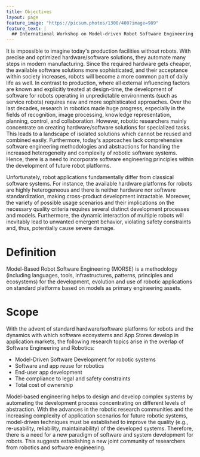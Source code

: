 ```yaml
---
title: Objectives
layout: page
feature_image: "https://picsum.photos/1300/400?image=989"
feature_text: |
  ## International Workshop on Model-driven Robot Software Engineering
---
```


It is impossible to imagine today's production facilities without robots. With precise and optimized hardware/software solutions, they automate many steps in modern manufacturing. Since the required hardware gets cheaper, the available software solutions more sophisticated, and their acceptance within society increases, robots will become a more common part of daily life as well. In contrast to production, where all external influencing factors are known and explicitly treated at design-time, the development of software for robots operating in unpredictable environments (such as service robots) requires new and more sophisticated approaches. Over the last decades, research in robotics made huge progress, especially in the fields of recognition, image processing, knowledge representation, planning, control, and collaboration. However, robotic researchers mainly concentrate on creating hardware/software solutions for specialized tasks. This leads to a landscape of isolated solutions which cannot be reused and combined easily. Furthermore, today's approaches lack comprehensive software engineering methodologies and abstractions for handling the increased heterogeneity and complexity of robotic software systems. Hence, there is a need to incorporate software engineering principles within the development of future robot platforms.

Unfortunately, robot applications fundamentally differ from classical software systems. For instance, the available hardware platforms for robots are highly heterogeneous and there is neither hardware nor software standardization, making cross-product development intractable. Moreover, the variety of possible usage scenarios and their implications on the necessary quality criteria requires several distinct development processes and models. Furthermore, the dynamic interaction of multiple robots will inevitably lead to unwanted emergent behavior, violating safety constraints and, thus, potentially cause severe damage. 

# Definition

Model-Based Robot Software Engineering (MORSE) is a methodology (including languages, tools, infrastructures, patterns, principles and ecosystems) for the development, evolution and use of robotic applications on standard platforms based on models as primary engineering assets. 

# Scope

With the advent of standard hardware/software platforms for robots and the dynamics with which software ecosystems and App Stores develop in application markets, the following research topics arise in the overlap of Software Engineering and Robotics:

* Model-Driven Software Development for robotic systems
* Software and app reuse for robotics
* End-user app development
* The compliance to legal and safety constraints
* Total cost of ownership 

Model-based engineering helps to design and develop complex systems by automating the development process concentrating on different levels of abstraction. With the advances in the robotic research communities and the increasing complexity of application scenarios for future robotic systems, model-driven techniques must be established to improve the quality (e.g., re-usability, reliability, maintainability) of the developed systems. Therefore, there is a need for a new paradigm of software and system development for robots. This suggests establishing a new joint community of researchers from robotics and software engineering.
